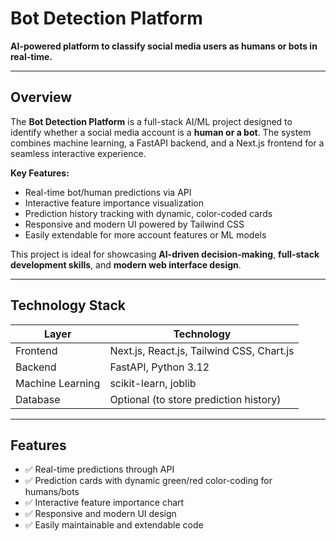 # Bot Detection Platform

**AI-powered platform to classify social media users as humans or bots in real-time.**  

---

## Overview

The **Bot Detection Platform** is a full-stack AI/ML project designed to identify whether a social media account is a **human or a bot**. The system combines machine learning, a FastAPI backend, and a Next.js frontend for a seamless interactive experience.  

**Key Features:**

- Real-time bot/human predictions via API  
- Interactive feature importance visualization  
- Prediction history tracking with dynamic, color-coded cards  
- Responsive and modern UI powered by Tailwind CSS  
- Easily extendable for more account features or ML models  

This project is ideal for showcasing **AI-driven decision-making**, **full-stack development skills**, and **modern web interface design**.

---

## Technology Stack

| Layer      | Technology                     |
|-----------|--------------------------------|
| Frontend  | Next.js, React.js, Tailwind CSS, Chart.js |
| Backend   | FastAPI, Python 3.12            |
| Machine Learning | scikit-learn, joblib       |
| Database  | Optional (to store prediction history) |

---

## Features

- ✅ Real-time predictions through API  
- ✅ Prediction cards with dynamic green/red color-coding for humans/bots  
- ✅ Interactive feature importance chart  
- ✅ Responsive and modern UI design  
- ✅ Easily maintainable and extendable code  
